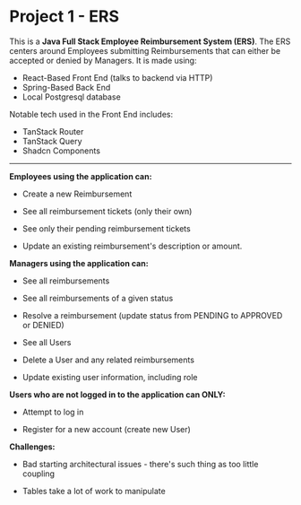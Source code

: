 # Project 1 - ERS

This is a **Java Full Stack Employee Reimbursement System (ERS)**. The  ERS centers around Employees submitting Reimbursements that can either be accepted or denied by Managers. It is made using:
- React-Based Front End (talks to backend via HTTP)
- Spring-Based Back End
- Local Postgresql database


Notable tech used in the Front End includes:
- TanStack Router
- TanStack Query
- Shadcn Components

<hr>

**Employees using the application can:**

- Create a new Reimbursement

- See all reimbursement tickets (only their own)

- See only their pending reimbursement tickets

- Update an existing reimbursement's description or amount.


**Managers using the application can:**

- See all reimbursements

- See all reimbursements of a given status

- Resolve a reimbursement (update status from PENDING to APPROVED or DENIED)

- See all Users

- Delete a User and any related reimbursements

- Update existing user information, including role


**Users who are not logged in to the application can ONLY:**

- Attempt to log in

- Register for a new account (create new User)


**Challenges:**

- Bad starting architectural issues - there's such thing as too little coupling

- Tables take a lot of work to manipulate